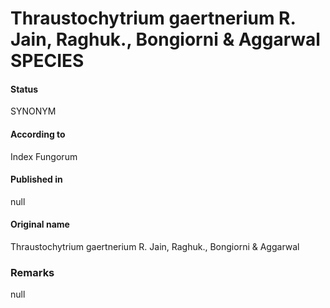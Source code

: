 Thraustochytrium gaertnerium R. Jain, Raghuk., Bongiorni & Aggarwal SPECIES
=======

#### Status
SYNONYM

#### According to
Index Fungorum

#### Published in
null

#### Original name
Thraustochytrium gaertnerium R. Jain, Raghuk., Bongiorni & Aggarwal

### Remarks
null